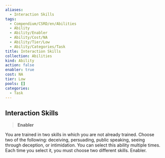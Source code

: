```yaml
---
aliases:
  - Interaction Skills
tags:
  - Compendium/CSRD/en/Abilities
  - Ability
  - Ability/Enabler
  - Ability/Cost/NA
  - Ability/Tier/Low
  - Ability/Categories/Task
title: Interaction Skills
collection: Abilities
kind: Ability
action: false
enabler: true
cost: NA
tier: Low
pools: []
categories:
  - Task
---
```

## Interaction Skills  
>**Enabler**
  
You are trained in two skills in which you are not already trained. Choose two of the following: deceiving, persuading, public speaking, seeing through deception, or intimidation. You can select this ability multiple times. Each time you select it, you must choose two different skills. Enabler.